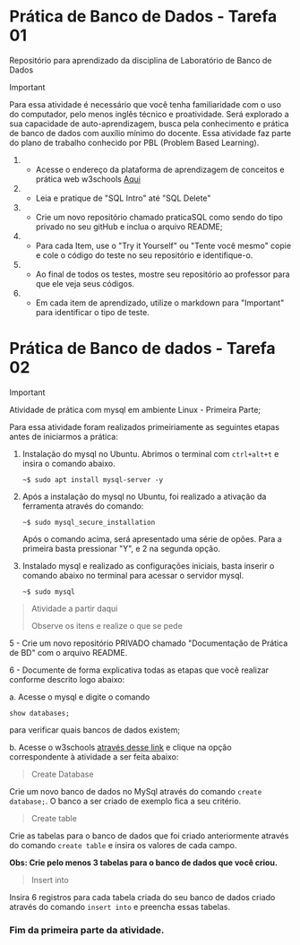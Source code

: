# Prática de Banco de Dados - Tarefa 01
Repositório para aprendizado da disciplina de Laboratório de Banco de Dados

> [!Important]
> Para essa atividade é necessário que você tenha familiaridade com o uso do computador, pelo menos inglês técnico e proatividade.
> Será explorado a sua capacidade de auto-aprendizagem, busca pela conhecimento e prática de banco de dados com auxílio mínimo do docente.
> Essa atividade faz parte do plano de trabalho conhecido por PBL (Problem Based Learning).

1. - Acesse o endereço da plataforma de aprendizagem de conceitos e prática web w3schools [Aqui](https://www.w3schools.com/sql/sql_intro.asp)
2. - Leia e pratique de "SQL Intro" até "SQL Delete"
3. - Crie um novo repositório chamado praticaSQL como sendo do tipo privado no seu gitHub e inclua o arquivo README;
4. - Para cada Item, use o "Try it Yourself" ou "Tente você mesmo" copie e cole o código do teste no seu repositório e identifique-o.
5. - Ao final de todos os testes, mostre seu repositório ao professor para que ele veja seus códigos.
6. - Em cada item de aprendizado, utilize o markdown para "Important" para identificar o tipo de teste.




# Prática de Banco de dados - Tarefa 02

> [!important]
> Atividade de prática com mysql em ambiente Linux - Primeira Parte;

Para essa atividade foram realizados primeiriamente as seguintes etapas antes de iniciarmos a prática:
1. Instalação do mysql no Ubuntu. Abrimos o terminal com `ctrl+alt+t` e insira o comando abaixo.

    `~$ sudo apt install mysql-server -y`
3. Após a instalação do mysql no Ubuntu, foi realizado a ativação da ferramenta através do comando:

    `~$ sudo mysql_secure_installation`

     Após o comando acima, será apresentado uma série de opões. Para a primeira basta pressionar "Y", e 2 na segunda opção.

4. Instalado mysql e realizado as configurações iniciais, basta inserir o comando abaixo no terminal para acessar o servidor mysql.

   `~$ sudo mysql`

> Atividade a partir daqui
> 
> Observe os itens e realize o que se pede

5 - Crie um novo repositório PRIVADO chamado "Documentação de Prática de BD" com o arquivo README. 

6 - Documente de forma explicativa todas as etapas que você realizar conforme descrito logo abaixo:

a. Acesse o mysql e digite o comando 

`show databases;`
    
para verificar quais bancos de dados existem;

b.  Acesse o w3schools [através desse link](https://www.w3schools.com/sql/sql_intro.asp) e clique na opção correspondente à atividade a ser feita abaixo:

> Create Database

Crie um novo banco de dados no MySql através do comando `create database;`. O banco a ser criado de exemplo fica a seu critério.

> Create table

Crie as tabelas para o banco de dados que foi criado anteriormente através do comando `create table` e insira os valores de cada campo.

**Obs: Crie pelo menos 3 tabelas para o banco de dados que você criou.**

> Insert into

Insira 6 registros para cada tabela criada do seu banco de dados criado através do comando `insert into` e preencha essas tabelas.

### Fim da primeira parte da atividade.


        

